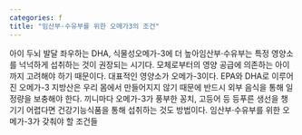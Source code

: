 ```yaml
---
categories: f
title: "임산부·수유부를 위한 오메가3의 조건"
---
```

아이 두뇌 발달 좌우하는 DHA, 식물성오메가-3에 더 높아임산부·수유부는 특정 영양소를 넉넉하게 섭취하는 것이 권장되는 시기다. 모체로부터의 영양 공급에 의존하는 아이까지 고려해야 하기 때문이다. 대표적인 영양소가 오메가-3이다. EPA와 DHA로 이루어진 오메가-3 지방산은 우리 몸에서 만들어지지 않기 때문에 반드시 외부 음식을 통해 일정량을 보충해야 한다. 끼니마다 오메가-3가 풍부한 꽁치, 고등어 등 등푸른 생선을 챙기기 어렵다면 건강기능식품을 통해 섭취하는 것도 방법이다. 임산부·수유부를 위한 오메가-3가 갖춰야 할 조건들